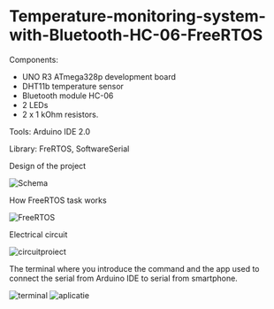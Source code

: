 # Temperature-monitoring-system-with-Bluetooth-HC-06-FreeRTOS

Components:
- UNO R3 ATmega328p development board
- DHT11b temperature sensor
- Bluetooth module HC-06
- 2 LEDs
- 2 x 1 kOhm resistors.

Tools: Arduino IDE 2.0

Library: FreRTOS, SoftwareSerial

Design of the project

![Schema](https://user-images.githubusercontent.com/36703139/205064465-974984f0-ca8b-44d2-9fd4-6a2832a6b77b.png)

How FreeRTOS task works

![FreeRTOS](https://user-images.githubusercontent.com/36703139/205064537-207606af-3920-4086-9508-bf943be5ffd7.PNG)

Electrical circuit

![circuitproiect](https://user-images.githubusercontent.com/36703139/205064600-65f5e1d4-bde0-4dff-a9d5-5ca8f986cbd4.png)

The terminal where you introduce the command and the app used to connect the serial from Arduino IDE to serial from smartphone.

![terminal](https://user-images.githubusercontent.com/36703139/205064723-4e85f0a9-9b5d-4282-a122-66c7f9cb81c4.png)
![aplicatie](https://user-images.githubusercontent.com/36703139/205064932-527e00ec-f74c-4ae1-8fba-6d292c00be64.png)
